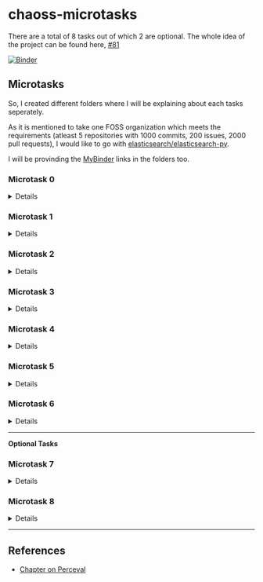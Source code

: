 # chaoss-microtasks

There are a total of 8 tasks out of which 2 are optional. The whole idea of the project can be found here, [#81](https://github.com/chaoss/wg-gmd/issues/81)

[![Binder](https://mybinder.org/badge_logo.svg)](https://mybinder.org/v2/gh/vchrombie/chaoss-microtasks/master)

## Microtasks

So, I created different folders where I will be explaining about each tasks seperately.

As it is mentioned to take one FOSS organization which meets the requirements (atleast 5 repositories with 1000 commits, 200 issues, 2000 pull requests), I would like to go with [elasticsearch/elasticsearch-py](https://github.com/elasticsearch/elasticsearch-py).

I will be provinding the [MyBinder](https://mybinder.org/) links in the folders too.

### Microtask 0
<details>
<summary>Details</summary>
</br>
Use this <a href="https://github.com/chaoss/wg-gmd/blob/master/implementations/Code_Changes-Git.ipynb">notebook implementing the Code_Changes metric</a> (<a href="https://mybinder.org/v2/gh/chaoss/wg-gmd/master?filepath=implementations/Code_Changes-Git.ipynb">see it in MyBinder</a>) as an example of how to collect the data, producing a single JSON file per data source, with all items (commits, issues,  pull/merge requests) in it. Produce one notebook per data source (git, GitHub/GitLab issues, GitHub pull requests / GitLab merge requests) showing a summary of the contents of that file (number of items in it, and number of different identities in it counting authors/committers for git, submitters for issues and pull/merge requests). This microtask is mandatory, to show that you can retrieve data and produde a notebook showing it. In each notebook, include also the list of repositories retrieved, and the date of retrieval, using data available in the JSON file.
</details>

### Microtask 1
<details>
<summary>Details</summary>
</br>
Produce a notebook showing (and producing) a list with the activity per quarter: number of new committers, submitters of issues, and submitters of pull/merge requests, number of items (commits, issues, pull/merge requests), number of repositories with new items (all of this per quarter) as a table and as a CSV file. Use plain Python3 (eg, no Pandas) for this.
</details>


### Microtask 2
<details>
<summary>Details</summary>
</br>
Like Microtask 1, but now using <a href="http://pandas.pydata.org/">Pandas</a>.
</details>


### Microtask 3
<details>
<summary>Details</summary>
</br>
Produce a notebook with charts showing the distribution of time-to-close for issues already closed, and opened during the last year, for each of the repositories analyzed, and for all of them together. Use Pandas for this, and the Python charting library of your choice (as long as it is a FOSS module).
</details>


### Microtask 4
<details>
<summary>Details</summary>
</br>
Produce a listing of repositories, as a table and as CSV file, with the number of commits authored, issues opened, and pull/merge requests opened, during the last three months, ordered by the total number (commits plus issues plus pull requests). Use plain Python3 (eg, no Pandas) for this.
</details>


### Microtask 5
<details>
<summary>Details</summary>
</br>
Like Microtask 4, but now using <a href="http://pandas.pydata.org/">Pandas</a>.
</details>


### Microtask 6
<details>
<summary>Details</summary>
</br>
Perform any other analysis you may find interesting, based on the Perceval data you collected.
</details>

----

**Optional Tasks**

### Microtask 7

<details>
<summary>Details</summary>
</br>
Produce a pull request for any of the GrimoireLab tools, and try to follow instructions until it gets accepted. Try do do something simple that you consider useful, not necessarily fix to the code: improvement of comments, documentation or testing will usually be easier to get accepted, and very useful for the project. Please, avoid just producing a random pull request just to have another microtask: the objective is not that you get one more microtask done, but that you understand how to interact with developers in the project contributing with something that could be useful).
</details>


### Microtask 8
<details>
<summary>Details</summary>
</br>
Like Microtask 7, but for the GMD working group. You may try to fix some error (even grammatical) in the description of a metric, improve the description of a focus area, fix or improve a reference implementation, or even produce a new reference implementation proposal. As in the previous microtask, the goal is not that your contribution is accepted (which of course would be great), or that you just complete yet another microtask, but that you interact with the working group, and you understand its context and procedures.
</details>

----

## References
- [Chapter on Perceval](https://chaoss.github.io/grimoirelab-tutorial/perceval/intro.html)
